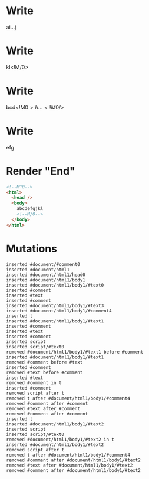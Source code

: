 # Write
  <!M^0>a<!M$1>i...<!M$1/>j


# Write
  kl<!M/0>


# Write
  <t id="M$1">bcd<!M$0>h...<!M$0/></t><script>(M$r=REORDER_RUNTIME)(1)</script>


# Write
  <t id="M$0">efg</t><script>M$r(0)</script>


# Render "End"
```html
<!--M^0-->
<html>
  <head />
  <body>
    abcdefgjkl
    <!--M/0-->
  </body>
</html>
```

# Mutations
```
inserted #document/#comment0
inserted #document/html1
inserted #document/html1/head0
inserted #document/html1/body1
inserted #document/html1/body1/#text0
inserted #comment
inserted #text
inserted #comment
inserted #document/html1/body1/#text3
inserted #document/html1/body1/#comment4
inserted t
inserted #document/html1/body1/#text1
inserted #comment
inserted #text
inserted #comment
inserted script
inserted script/#text0
removed #document/html1/body1/#text1 before #comment
inserted #document/html1/body1/#text1
removed #comment before #text
inserted #comment
removed #text before #comment
inserted #text
removed #comment in t
inserted #comment
removed script after t
removed t after #document/html1/body1/#comment4
removed #comment after #comment
removed #text after #comment
removed #comment after #comment
inserted t
inserted #document/html1/body1/#text2
inserted script
inserted script/#text0
removed #document/html1/body1/#text2 in t
inserted #document/html1/body1/#text2
removed script after t
removed t after #document/html1/body1/#comment4
removed #comment after #document/html1/body1/#text2
removed #text after #document/html1/body1/#text2
removed #comment after #document/html1/body1/#text2
```